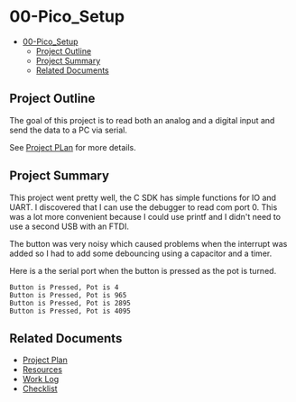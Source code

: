 # 00-Pico_Setup

<!-- <img src = "./Notes/Testing_Images/" height = "350"> -->

- [00-Pico\_Setup](#00-pico_setup)
  - [Project Outline](#project-outline)
  - [Project Summary](#project-summary)
  - [Related Documents](#related-documents)



## Project Outline

The goal of this project is to read both an analog and a digital input and send the data to a PC via serial.

See [Project PLan](./Notes/Project_Plan.md) for more details.

## Project Summary

This project went pretty well, the C SDK has simple functions for IO and UART. I discovered that I can use the debugger to read com port 0. This was a lot more convenient because I could use printf and I didn't need to use a second USB with an FTDI. 

The button was very noisy which caused problems when the interrupt was added so I had to add some debouncing using a capacitor and a timer.

Here is a the serial port when the button is pressed as the pot is turned.
``` 
Button is Pressed, Pot is 4
Button is Pressed, Pot is 965
Button is Pressed, Pot is 2895
Button is Pressed, Pot is 4095
```

## Related Documents
- [Project Plan](./Notes/Project_Plan.md)
- [Resources](./Notes/Resources.md)
- [Work Log](./Notes/Work_Log-0.md)
- [Checklist](./Notes/Checklist.md)
